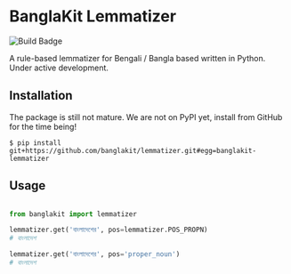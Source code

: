 # BanglaKit Lemmatizer

![Build Badge](https://github.com/banglakit/lemmatizer/workflows/banglakit-lemmatizer/badge.svg)

A rule-based lemmatizer for Bengali / Bangla based written in Python. Under active development.

## Installation

The package is still not mature. We are not on PyPI yet, install from GitHub for the time being!

```shell script
$ pip install git+https://github.com/banglakit/lemmatizer.git#egg=banglakit-lemmatizer
```

## Usage

```python

from banglakit import lemmatizer

lemmatizer.get('বাংলাদেশের', pos=lemmatizer.POS_PROPN)
# বাংলাদেশ

lemmatizer.get('বাংলাদেশের', pos='proper_noun')
# বাংলাদেশ
```